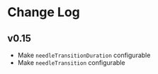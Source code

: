 # Change Log

## v0.15

- Make `needleTransitionDuration` configurable
- Make `needleTransition` configurable